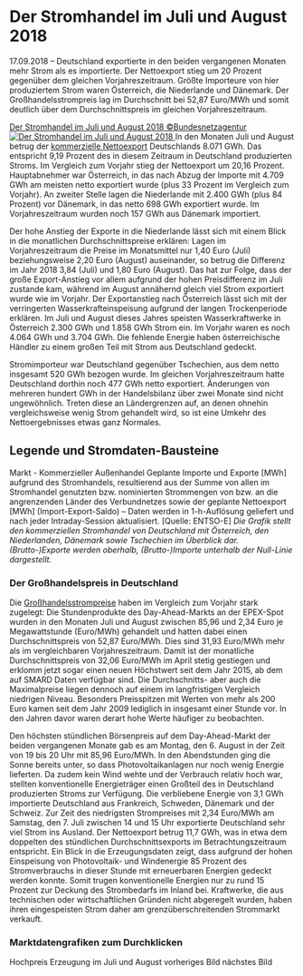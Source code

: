 





# Der Stromhandel im Juli und August 2018


17.09.2018 – Deutschland exportierte in den beiden vergangenen Monaten mehr Strom als es importierte. Der Nettoexport stieg um 20 Prozent gegenüber dem gleichen Vorjahreszeitraum. Größte Importeure von hier produziertem Strom waren Österreich, die Niederlande und Dänemark. Der Großhandelsstrompreis lag im Durchschnitt bei 52,87 Euro/MWh und somit deutlich über dem Durchschnittspreis im gleichen Vorjahreszeitraum.  

[ Der Stromhandel im Juli und August 2018 ©Bundesnetzagentur ![Der Stromhandel im Juli und August 2018](https://www.smard.de/resource/image/9692/landscape_ratio2x1/1200/600/26e0d1f66bf6477080d140250a1e88e6/7E048AF59967FA3B405557D71317924A/180917-teaserbild-stromhandel-augjul.jpg) ](https://www.smard.de/resource/blob/9692/b4f4392c3f1e6015908f54134755aedd/180917-teaserbild-stromhandel-augjul-data.jpg)
In den Monaten Juli und August betrug der [kommerzielle Nettoexport](https://www.smard.de/blueprint/servlet/page/home/wiki-article/378/548) Deutschlands 8.071 GWh. Das entspricht 9,19 Prozent des in diesem Zeitraum in Deutschland produzierten Stroms. Im Vergleich zum Vorjahr stieg der Nettoexport um 20,16 Prozent. Hauptabnehmer war Österreich, in das nach Abzug der Importe mit 4.709 GWh am meisten netto exportiert wurde (plus 33 Prozent im Vergleich zum Vorjahr). An zweiter Stelle lagen die Niederlande mit 2.400 GWh (plus 84 Prozent) vor Dänemark, in das netto 698 GWh exportiert wurde. Im Vorjahreszeitraum wurden noch 157 GWh aus Dänemark importiert.  

Der hohe Anstieg der Exporte in die Niederlande lässt sich mit einem Blick in die monatlichen Durchschnittspreise erklären: Lagen im Vorjahreszeitraum die Preise im Monatsmittel nur 1,40 Euro (Juli) beziehungsweise 2,20 Euro (August) auseinander, so betrug die Differenz im Jahr 2018 3,84 (Juli) und 1,80 Euro (August). Das hat zur Folge, dass der große Export-Anstieg vor allem aufgrund der hohen Preisdifferenz im Juli zustande kam, während im August annähernd gleich viel Strom exportiert wurde wie im Vorjahr. Der Exportanstieg nach Österreich lässt sich mit der verringerten Wasserkrafteinspeisung aufgrund der langen Trockenperiode erklären. Im Juli und August dieses Jahres speisten Wasserkraftwerke in Österreich 2.300 GWh und 1.858 GWh Strom ein. Im Vorjahr waren es noch 4.064 GWh und 3.704 GWh. Die fehlende Energie haben österreichische Händler zu einem großen Teil mit Strom aus Deutschland gedeckt.  

Stromimporteur war Deutschland gegenüber Tschechien, aus dem netto insgesamt 520 GWh bezogen wurde. Im gleichen Vorjahreszeitraum hatte Deutschland dorthin noch 477 GWh netto exportiert. Änderungen von mehreren hundert GWh in der Handelsbilanz über zwei Monate sind nicht ungewöhnlich. Treten diese an Ländergrenzen auf, an denen ohnehin vergleichsweise wenig Strom gehandelt wird, so ist eine Umkehr des Nettoergebnisses etwas ganz Normales.  





  

  

## Legende und Stromdaten-Bausteine
Markt - Kommerzieller Außenhandel 
Geplante Importe und Exporte [MWh] aufgrund des Stromhandels, resultierend aus der Summe von allen im Stromhandel genutzten bzw. nominierten Strommengen von bzw. an die angrenzenden Länder des Verbundnetzes sowie der geplante Nettoexport [MWh] (Import-Export-Saldo) – Daten werden in 1-h-Auflösung geliefert und nach jeder Intraday-Session aktualisiert. [Quelle: ENTSO-E]
_Die Grafik stellt den kommerziellen Stromhandel von Deutschland mit Österreich, den Niederlanden, Dänemark sowie Tschechien im Überblick dar. (Brutto-)Exporte werden oberhalb, (Brutto-)Importe unterhalb der Null-Linie dargestellt._  

### Der Großhandelspreis in Deutschland
Die [Großhandelsstrompreise](https://www.smard.de/blueprint/servlet/page/home/wiki-article/446/562) haben im Vergleich zum Vorjahr stark zugelegt: Die Stundenprodukte des Day-Ahead-Markts an der EPEX-Spot wurden in den Monaten Juli und August zwischen 85,96 und 2,34 Euro je Megawattstunde (Euro/MWh) gehandelt und hatten dabei einen Durchschnittspreis von 52,87 Euro/MWh. Dies sind 31,93 Euro/MWh mehr als im vergleichbaren Vorjahreszeitraum. Damit ist der monatliche Durchschnittspreis von 32,06 Euro/MWh im April stetig gestiegen und erklomm jetzt sogar einen neuen Höchstwert seit dem Jahr 2015, ab dem auf SMARD Daten verfügbar sind. Die Durchschnitts- aber auch die Maximalpreise liegen dennoch auf einem im langfristigen Vergleich niedrigen Niveau. Besonders Preisspitzen mit Werten von mehr als 200 Euro kamen seit dem Jahr 2009 lediglich in insgesamt einer Stunde vor. In den Jahren davor waren derart hohe Werte häufiger zu beobachten.  

Den höchsten stündlichen Börsenpreis auf dem Day-Ahead-Markt der beiden vergangenen Monate gab es am Montag, den 6. August in der Zeit von 19 bis 20 Uhr mit 85,96 Euro/MWh. In den Abendstunden ging die Sonne bereits unter, so dass Photovoltaikanlagen nur noch wenig Energie lieferten. Da zudem kein Wind wehte und der Verbrauch relativ hoch war, stellten konventionelle Energieträger einen Großteil des in Deutschland produzierten Stroms zur Verfügung. Die verbliebene Energie von 3,1 GWh importierte Deutschland aus Frankreich, Schweden, Dänemark und der Schweiz.
Zur Zeit des niedrigsten Strompreises mit 2,34 Euro/MWh am Samstag, den 7. Juli zwischen 14 und 15 Uhr exportierte Deutschland sehr viel Strom ins Ausland. Der Nettoexport betrug 11,7 GWh, was in etwa dem doppelten des stündlichen Durchschnittsexports im Betrachtungszeitraum entspricht. Ein Blick in die Erzeugungsdaten zeigt, dass aufgrund der hohen Einspeisung von Photovoltaik- und Windenergie 85 Prozent des Stromverbrauchs in dieser Stunde mit erneuerbaren Energien gedeckt werden konnte. Somit trugen konventionelle Energien nur zu rund 15 Prozent zur Deckung des Strombedarfs im Inland bei. Kraftwerke, die aus technischen oder wirtschaftlichen Gründen nicht abgeregelt wurden, haben ihren eingespeisten Strom daher am grenzüberschreitenden Strommarkt verkauft.  

### Marktdatengrafiken zum Durchklicken  

Hochpreis Erzeugung im Juli und August
vorheriges Bild nächstes Bild








